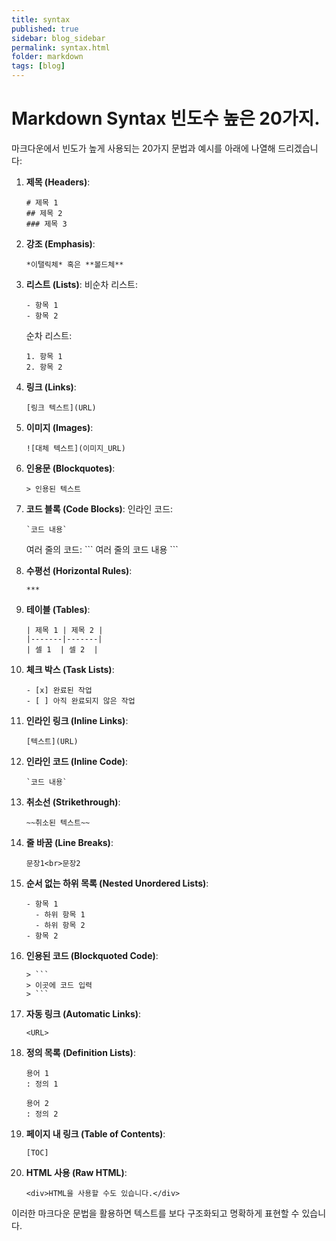 ```yaml
---
title: syntax
published: true
sidebar: blog_sidebar
permalink: syntax.html
folder: markdown
tags: [blog]
---
```


# Markdown Syntax 빈도수 높은 20가지.

마크다운에서 빈도가 높게 사용되는 20가지 문법과 예시를 아래에 나열해 드리겠습니다:

1. **제목 (Headers)**:
   ```
   # 제목 1
   ## 제목 2
   ### 제목 3
   ```
   
2. **강조 (Emphasis)**:
   ```
   *이탤릭체* 혹은 **볼드체**
   ```
   
3. **리스트 (Lists)**:
   비순차 리스트:
   ```
   - 항목 1
   - 항목 2
   ```
   순차 리스트:
   ```
   1. 항목 1
   2. 항목 2
   ```
   
4. **링크 (Links)**:
   ```
   [링크 텍스트](URL)
   ```
   
5. **이미지 (Images)**:
   ```
   ![대체 텍스트](이미지_URL)
   ```
   
6. **인용문 (Blockquotes)**:
   ```
   > 인용된 텍스트
   ```
   
7. **코드 블록 (Code Blocks)**:
   인라인 코드:
   ```
   `코드 내용`
   ```
   여러 줄의 코드:
   \```
   여러 줄의 코드 내용
   \```
   
8. **수평선 (Horizontal Rules)**:
   ```
   ***
   ```
   
9. **테이블 (Tables)**:
   ```
   | 제목 1 | 제목 2 |
   |-------|-------|
   | 셀 1  | 셀 2  |
   ```
   
10. **체크 박스 (Task Lists)**:
    ```
    - [x] 완료된 작업
    - [ ] 아직 완료되지 않은 작업
    ```
   
11. **인라인 링크 (Inline Links)**:
    ```
    [텍스트](URL)
    ```
   
12. **인라인 코드 (Inline Code)**:
    ```
    `코드 내용`
    ```
   
13. **취소선 (Strikethrough)**:
    ```
    ~~취소된 텍스트~~
    ```
   
14. **줄 바꿈 (Line Breaks)**:
    ```
    문장1<br>문장2
    ```
   
15. **순서 없는 하위 목록 (Nested Unordered Lists)**:  

    ```
    - 항목 1
      - 하위 항목 1
      - 하위 항목 2
    - 항목 2
    ```
      

16. **인용된 코드 (Blockquoted Code)**:
    ```
    > ```
    > 이곳에 코드 입력
    > ```
    ```
   
17. **자동 링크 (Automatic Links)**:
    ```
    <URL>
    ```
   
18. **정의 목록 (Definition Lists)**:
    ```
    용어 1
    : 정의 1
    
    용어 2
    : 정의 2
    ```
   
19. **페이지 내 링크 (Table of Contents)**:
    ```
    [TOC]
    ```
   
20. **HTML 사용 (Raw HTML)**:
    ```
    <div>HTML을 사용할 수도 있습니다.</div>
    ```

이러한 마크다운 문법을 활용하면 텍스트를 보다 구조화되고 명확하게 표현할 수 있습니다.